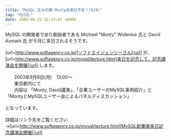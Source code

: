 ```yaml
---
title: "MySQL 生みの親 Monty氏来日予定！(9/8)"
tag: "MySQL"
date: 2003-08-22 12:23:07 +0900
---
```


MySQL の開発者であり創始者である Michael "Monty" Widenius 氏と David Axmark 氏 が９月に来日されるそうです。<br>
<br>
[url=http://www.softagency.co.jp/]ソフトエイジェンシーさん[/url] が、[url=http://www.softagency.co.jp/mysql/lecture.html]来日を記念して、記念講演会を開催[/url] します。<br>
<br>
　　2003年9月8日(月)　13:00〜<br>
　　東京都内にて<br>
　　内容は 「Monty, David講演」、「企業ユーザーのMySQL事例紹介」と 「MontyとMySQLユーザー会によるパネルディスカッション」<br>
<br>
となっています。<br>
<br>
詳細はリンク先をご覧ください<br>
→[url=http://www.softagency.co.jp/mysql/lecture.html]MySQL創業者来日記念講演会開催[/url]<br>
<br>
<br>
<br>
<br>
